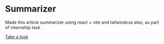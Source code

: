 # Summarizer
Made this article summarizer using react + vite and tailwindcss also, as part of internship task

[Take a look](https://dhanush-ck.github.io/summarizer/)
